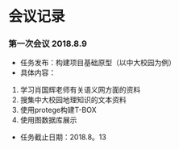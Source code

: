 
# 会议记录
### 第一次会议 2018.8.9
- 任务发布：构建项目基础原型（以中大校园为例）
- 具体内容： 
 1. 学习肖国辉老师有关语义网方面的资料
 2. 搜集中大校园地理知识的文本资料
 3. 使用protege构建T-BOX
 4. 使用图数据库展示
 - 任务截止日期：2018.8。13
